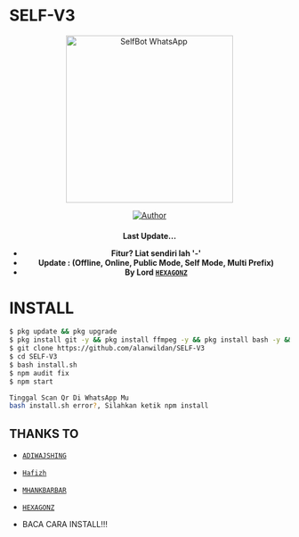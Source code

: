 # SELF-V3

<div align="center">
<img src="https://i.ibb.co/Btjy1WH/9607f3d0c4fe.jpg" alt="SelfBot WhatsApp" width="300" />

>
>
>
</div>
<p align="center">
  <a href="https://github.com/alanwildan"><img title="Author" src="https://img.shields.io/badge/Author-Alanwildan-red.svg?style=for-the-badge&logo=github" /></a>
  <h4 align="center">
</p>

Last Update...
* Fitur? Liat sendiri lah '-'
* Update : (Offline, Online, Public Mode, Self Mode, Multi Prefix)
* By Lord [`HEXAGONZ`](https://github.com/Hexagonz)


# INSTALL

```bash
$ pkg update && pkg upgrade
$ pkg install git -y && pkg install ffmpeg -y && pkg install bash -y && pkg install tesseract -y && pkg install nodejs -y
$ git clone https://github.com/alanwildan/SELF-V3
$ cd SELF-V3
$ bash install.sh
$ npm audit fix
$ npm start

Tinggal Scan Qr Di WhatsApp Mu
bash install.sh error?, Silahkan ketik npm install
```

## THANKS TO

* [`ADIWAJSHING`](https://github.com/adiwajshing/Baileys) 
* [`Hafizh`](https://github.com/HAFizh-15) 
* [`MHANKBARBAR`](https://github.com/MhankBarBar)
* [`HEXAGONZ`](https://github.com/Hexagonz)

* BACA CARA INSTALL!!!

